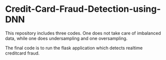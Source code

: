 # Credit-Card-Fraud-Detection-using-DNN

This repository includes three codes. One does not take care of imbalanced data, while one does undersampling and one oversampling.

The final code is to run the flask application which detects realtime creditcard fraud.
